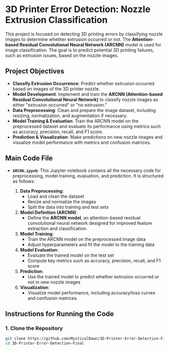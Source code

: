 # 3D Printer Error Detection: Nozzle Extrusion Classification

This project is focused on detecting 3D printing errors by classifying nozzle images to determine whether extrusion occurred or not. The **Attention-based Residual Convolutional Neural Network (ARCNN)** model is used for image classification. The goal is to predict potential 3D printing failures, such as extrusion issues, based on the nozzle images.

## Project Objectives

- **Classify Extrusion Occurrence**: Predict whether extrusion occurred based on images of the 3D printer nozzle.
- **Model Development**: Implement and train the **ARCNN (Attention-based Residual Convolutional Neural Network)** to classify nozzle images as either "extrusion occurred" or "no extrusion."
- **Data Preprocessing**: Clean and prepare the image dataset, including resizing, normalization, and augmentation if necessary.
- **Model Training & Evaluation**: Train the ARCNN model on the preprocessed dataset and evaluate its performance using metrics such as accuracy, precision, recall, and F1 score.
- **Prediction & Visualization**: Make predictions on new nozzle images and visualize model performance with metrics and confusion matrices.

## Main Code File

- **`ARCNN.ipynb`**: This Jupyter notebook contains all the necessary code for preprocessing, model training, evaluation, and prediction. It is structured as follows:

    1. **Data Preprocessing**: 
        - Load and clean the dataset
        - Resize and normalize the images
        - Split the data into training and test sets
    2. **Model Definition (ARCNN)**: 
        - Define the **ARCNN model**, an attention-based residual convolutional neural network designed for improved feature extraction and classification.
    3. **Model Training**: 
        - Train the ARCNN model on the preprocessed image data
        - Adjust hyperparameters and fit the model to the training data
    4. **Model Evaluation**: 
        - Evaluate the trained model on the test set
        - Compute key metrics such as accuracy, precision, recall, and F1 score
    5. **Prediction**: 
        - Use the trained model to predict whether extrusion occurred or not in new nozzle images
    6. **Visualization**: 
        - Visualize model performance, including accuracy/loss curves and confusion matrices.

## Instructions for Running the Code

### 1. Clone the Repository

```bash
git clone https://github.com/MysticalDawn/3D-Printer-Error-Detection-Final.git
cd 3D-Printer-Error-Detection-Final
